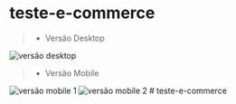 # teste-e-commerce

 >* Versão Desktop 

 
![versão desktop](https://github.com/Asantosvp/teste-e-commerce/assets/98029661/78d9ed2f-b570-44f7-9f13-316f8fd77325)

 
 >* Versão Mobile 
 
![versão mobile 1](https://github.com/Asantosvp/teste-e-commerce/assets/98029661/f69af8f5-07e9-4422-bc2d-c88f06ff5f35) ![versão mobile 2](https://github.com/Asantosvp/teste-e-commerce/assets/98029661/b31460a7-2939-40bf-beae-5b56caf08106)
#   t e s t e - e - c o m m e r c e  
 